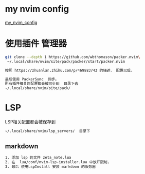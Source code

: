 
# my nvim config

[my_nvim_config](https://codeup.teambition.com/5fc4b8e3a3dbf859c88e39bf/study/nvim_config)

# 使用插件 管理器
```bash
git clone --depth 1 https://github.com/wbthomason/packer.nvim\
 ~/.local/share/nvim/site/pack/packer/start/packer.nvim

按照 https://zhuanlan.zhihu.com/p/469883743 的描述， 配置以后。 

最后使用 PackerSync  同步。 
所有插件相关的配置都会被同步到  目录下去
~/.local/share/nvim/site/pack/ 
```


# LSP 
LSP相关配置都会被保存到
```bash
~/.local/share/nvim/lsp_servers/  目录下
```
## markdown 

```bash
1. 添加 lsp 的文件 zeta_note.lua
2. 在  lua/conf/nvim-lsp-installer.lua 中放开限制， 
3. 最后 使用LspInstall 安装 markdown 的服务器
```
